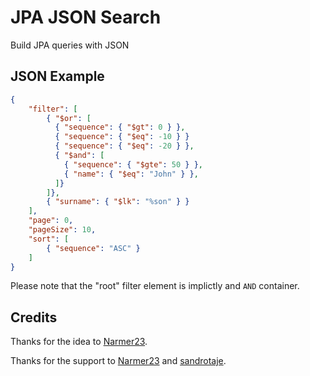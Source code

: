 # JPA JSON Search
Build JPA queries with JSON

## JSON Example
```json
{
	"filter": [
		{ "$or": [
		  { "sequence": { "$gt": 0 } },
		  { "sequence": { "$eq": -10 } }
		  { "sequence": { "$eq": -20 } },
		  { "$and": [
			{ "sequence": { "$gte": 50 } },
			{ "name": { "$eq": "John" } },
		  ]}
		]},
		{ "surname": { "$lk": "%son" } }
	],
	"page": 0,
	"pageSize": 10,
	"sort": [
		{ "sequence": "ASC" }
	]
}
```

Please note that the "root" filter element is implictly and `AND` container.

## Credits
Thanks for the idea to [Narmer23](https://github.com/Narmer23).

Thanks for the support to [Narmer23](https://github.com/Narmer23) and [sandrotaje](https://github.com/sandrotaje).
